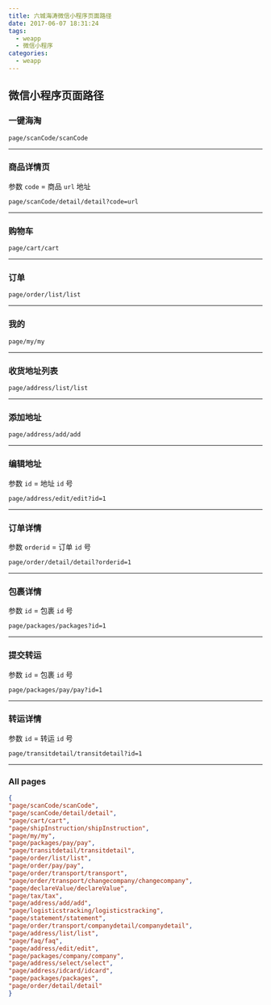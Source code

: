 ```yaml
---
title: 六城海涛微信小程序页面路径
date: 2017-06-07 18:31:24
tags:
  - weapp
  - 微信小程序
categories:
  - weapp
---
```



## 微信小程序页面路径

### 一键海淘

`page/scanCode/scanCode`

---


### 商品详情页

参数 `code` = 商品 `url` 地址

`page/scanCode/detail/detail?code=url`

---

### 购物车

`page/cart/cart`

---

### 订单

`page/order/list/list`

---

### 我的

`page/my/my`

---

### 收货地址列表

`page/address/list/list`

---

### 添加地址

`page/address/add/add`

---

### 编辑地址

参数 `id` = 地址 `id` 号

`page/address/edit/edit?id=1`

---

### 订单详情

参数 `orderid` = 订单 `id` 号

`page/order/detail/detail?orderid=1`

---


### 包裹详情

参数 `id` = 包裹 `id` 号

`page/packages/packages?id=1`

---


### 提交转运

参数 `id` = 包裹 `id` 号

`page/packages/pay/pay?id=1`

---

### 转运详情

参数 `id` = 转运 `id`  号

`page/transitdetail/transitdetail?id=1`

---


### All pages

```json
{
"page/scanCode/scanCode",
"page/scanCode/detail/detail",
"page/cart/cart",
"page/shipInstruction/shipInstruction",
"page/my/my",
"page/packages/pay/pay",
"page/transitdetail/transitdetail",
"page/order/list/list",
"page/order/pay/pay",
"page/order/transport/transport",
"page/order/transport/changecompany/changecompany",
"page/declareValue/declareValue",
"page/tax/tax",
"page/address/add/add",
"page/logisticstracking/logisticstracking",
"page/statement/statement",
"page/order/transport/companydetail/companydetail",
"page/address/list/list",
"page/faq/faq",
"page/address/edit/edit",
"page/packages/company/company",
"page/address/select/select",
"page/address/idcard/idcard",
"page/packages/packages",
"page/order/detail/detail"
}
```

